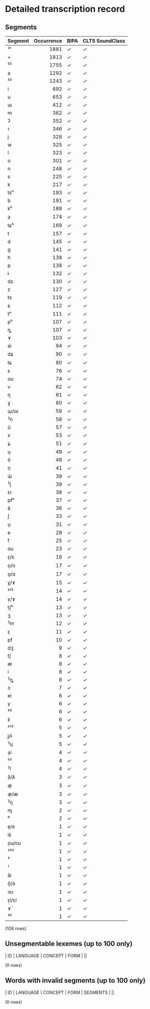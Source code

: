 
# Detailed transcription record

## Segments

| Segment | Occurrence | BIPA | CLTS SoundClass |
|:----------|-------------:|:-------|:------------------|
| ²¹ | 1881 | ✓ | ✓ |
| + | 1813 | ✓ | ✓ |
| ⁵⁵ | 1755 | ✓ | ✓ |
| a | 1292 | ✓ | ✓ |
| ³³ | 1243 | ✓ | ✓ |
| i | 692 | ✓ | ✓ |
| u | 653 | ✓ | ✓ |
| ɯ | 412 | ✓ | ✓ |
| m | 362 | ✓ | ✓ |
| ʔ | 352 | ✓ | ✓ |
| ɿ | 346 | ✓ | ✓ |
| j | 328 | ✓ | ✓ |
| w | 325 | ✓ | ✓ |
| l | 323 | ✓ | ✓ |
| o | 301 | ✓ | ✓ |
| n | 248 | ✓ | ✓ |
| s | 225 | ✓ | ✓ |
| k | 217 | ✓ | ✓ |
| tsʰ | 193 | ✓ | ✓ |
| b | 191 | ✓ | ✓ |
| kʰ | 188 | ✓ | ✓ |
| a̠ | 174 | ✓ | ✓ |
| tɕʰ | 169 | ✓ | ✓ |
| t | 157 | ✓ | ✓ |
| d | 145 | ✓ | ✓ |
| g | 141 | ✓ | ✓ |
| h | 138 | ✓ | ✓ |
| p | 138 | ✓ | ✓ |
| ɨ | 132 | ✓ | ✓ |
| dz | 130 | ✓ | ✓ |
| z | 127 | ✓ | ✓ |
| ts | 119 | ✓ | ✓ |
| ɕ | 112 | ✓ | ✓ |
| tʰ | 111 | ✓ | ✓ |
| pʰ | 107 | ✓ | ✓ |
| ȵ | 107 | ✓ | ✓ |
| ɤ | 103 | ✓ | ✓ |
| ai | 94 | ✓ | ✓ |
| dʑ | 90 | ✓ | ✓ |
| tɕ | 80 | ✓ | ✓ |
| ɛ | 76 | ✓ | ✓ |
| ou | 74 | ✓ | ✓ |
| v | 62 | ✓ | ✓ |
| ŋ | 61 | ✓ | ✓ |
| ɣ | 60 | ✓ | ✓ |
| ɯ̠/ɯ | 59 | ✓ | ✓ |
| ˀn | 58 | ✓ | ✓ |
| ũ | 57 | ✓ | ✓ |
| x | 53 | ✓ | ✓ |
| ʑ | 51 | ✓ | ✓ |
| ɥ | 49 | ✓ | ✓ |
| õ | 48 | ✓ | ✓ |
| n̩ | 41 | ✓ | ✓ |
| ɯ̃ | 39 | ✓ | ✓ |
| ˀj | 39 | ✓ | ✓ |
| ɛi | 38 | ✓ | ✓ |
| pfʰ | 37 | ✓ | ✓ |
| ã | 36 | ✓ | ✓ |
| ʃ | 33 | ✓ | ✓ |
| u̠ | 31 | ✓ | ✓ |
| e | 28 | ✓ | ✓ |
| f | 25 | ✓ | ✓ |
| ɑu | 23 | ✓ | ✓ |
| ɛ̠/ɛ | 18 | ✓ | ✓ |
| o̠/o | 17 | ✓ | ✓ |
| ɑ̠/ɑ | 17 | ✓ | ✓ |
| ɤ̪/ɤ | 15 | ✓ | ✓ |
| ²¹⁵ | 14 | ✓ | ✓ |
| ɤ̠/ɤ | 14 | ✓ | ✓ |
| tʃʰ | 13 | ✓ | ✓ |
| ʒ | 13 | ✓ | ✓ |
| ˀm | 12 | ✓ | ✓ |
| ɛ̠ | 11 | ✓ | ✓ |
| pf | 10 | ✓ | ✓ |
| dʒ | 9 | ✓ | ✓ |
| tʃ | 8 | ✓ | ✓ |
| æ | 8 | ✓ | ✓ |
| ĩ | 8 | ✓ | ✓ |
| ˀȵ | 8 | ✓ | ✓ |
| ɔ | 7 | ✓ | ✓ |
| ei | 6 | ✓ | ✓ |
| y | 6 | ✓ | ✓ |
| ³⁵ | 6 | ✓ | ✓ |
| ɛ̃ | 6 | ✓ | ✓ |
| ²¹³ | 5 | ✓ | ✓ |
| ɨ̪/ɨ | 5 | ✓ | ✓ |
| ˀɥ | 5 | ✓ | ✓ |
| a̠i | 4 | ✓ | ✓ |
| ²² | 4 | ✓ | ✓ |
| ˀl | 4 | ✓ | ✓ |
| ã̠/ã | 3 | ✓ | ✓ |
| æ̠ | 3 | ✓ | ✓ |
| æ̠/æ | 3 | ✓ | ✓ |
| ˀŋ | 3 | ✓ | ✓ |
| ɱ | 2 | ✓ | ✓ |
| ⁰ | 2 | ✓ | ✓ |
| e̠/e | 1 | ✓ | ✓ |
| iɛ̃ | 1 | ✓ | ✓ |
| o̠u/ou | 1 | ✓ | ✓ |
| ²³² | 1 | ✓ | ✓ |
| ³ | 1 | ✓ | ✓ |
| ¹ | 1 | ✓ | ✓ |
| ãi | 1 | ✓ | ✓ |
| õ̠/õ | 1 | ✓ | ✓ |
| ɔu | 1 | ✓ | ✓ |
| ɛ̠i/ɛi | 1 | ✓ | ✓ |
| ɤ̃ | 1 | ✓ | ✓ |
| ⁴⁵ | 1 | ✓ | ✓ |

(108 rows)



## Unsegmentable lexemes (up to 100 only)

| ID | LANGUAGE | CONCEPT | FORM |
||

(0 rows)



## Words with invalid segments (up to 100 only)

| ID | LANGUAGE | CONCEPT | FORM | SEGMENTS |
||

(0 rows)


